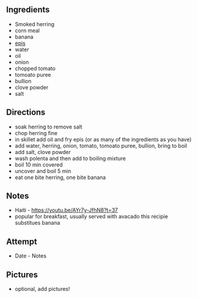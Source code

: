 ## Ingredients
* Smoked herring
* corn meal
* banana
* [epis](https://github.com/NicoleSchwartz/Food/blob/master/Spices/haitian-epis.md)
* water
* oil
* onion
* chopped tomato
* tomoato puree
* bullion
* clove powder
* salt

## Directions
* soak herring to remove salt
* chop herring fine
* in skillet add oil and fry epis (or as many of the ingredients as you have)
* add water, herring, onion, tomato, tomoato puree, bullion, bring to boil
* add salt, clove powder
* wash polenta and then add to boiling mixture
* boil 10 min covered
* uncover and boil 5 min
* eat one bite herring, one bite banana

## Notes
* Haiti - https://youtu.be/AYr7y-JfhN8?t=37
* popular for breakfast, usually served with avacado this recipie substitues banana

## Attempt
* Date - Notes

## Pictures
* optional, add pictures!

